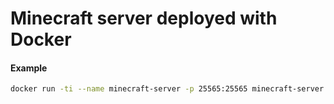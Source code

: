 # Minecraft server deployed with Docker

#### Example

```sh
docker run -ti --name minecraft-server -p 25565:25565 minecraft-server -w f8b1c24a-8979-4061-a75c-e2e2c86f05fd:Capitaineflamm -o f8b1c24a-8979-4061-a75c-e2e2c86f05fd:Capitaineflamm:4 --whitelist=true --onlinemode=true -g survival -d hard --eula=true
```
